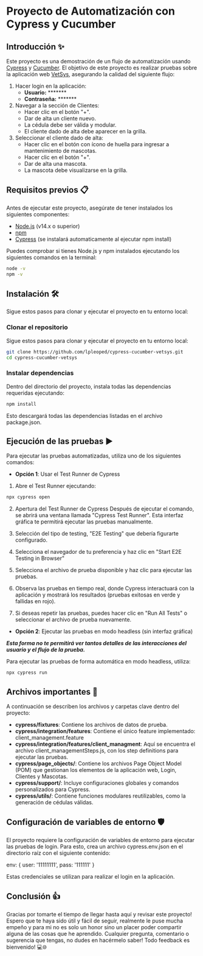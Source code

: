 # Proyecto de Automatización con Cypress y Cucumber

## Introducción ✨

Este proyecto es una demostración de un flujo de automatización usando [Cypress](https://www.cypress.io/) y [Cucumber](https://cucumber.io/). El objetivo de este proyecto es realizar pruebas sobre la  aplicación web [VetSys](http://vetsys.com.uy:3000/), asegurando la calidad del siguiente flujo:

1. Hacer login en la aplicación:
    - **Usuario:** *******
    - **Contraseña:** *******
2. Navegar a la sección de Clientes:
    - Hacer clic en el botón "+".
    - Dar de alta un cliente nuevo.
    - La cédula debe ser válida y modular.
    - El cliente dado de alta debe aparecer en la grilla.
3. Seleccionar el cliente dado de alta:
    - Hacer clic en el botón con ícono de huella para ingresar a mantenimiento de mascotas.
    - Hacer clic en el botón "+".
    - Dar de alta una mascota.
    - La mascota debe visualizarse en la grilla.

## Requisitos previos 📋

Antes de ejecutar este proyecto, asegúrate de tener instalados los siguientes componentes:

* [Node.js](https://nodejs.org/) (v14.x o superior)
* [npm](https://www.npmjs.com/)
* [Cypress](https://www.cypress.io/) (se instalará automaticamente al ejecutar npm install)

Puedes comprobar si tienes Node.js y npm instalados ejecutando los siguientes comandos en la terminal:
```bash
node -v
npm -v
```

## Instalación 🛠

Sigue estos pasos para clonar y ejecutar el proyecto en tu entorno local:

### Clonar el repositorio

Sigue estos pasos para clonar y ejecutar el proyecto en tu entorno local:

```bash
git clone https://github.com/lpleoped/cypress-cucumber-vetsys.git
cd cypress-cucumber-vetsys
```

### Instalar dependencias

Dentro del directorio del proyecto, instala todas las dependencias requeridas ejecutando:

```bash
npm install
```

Esto descargará todas las dependencias listadas en el archivo package.json.

## Ejecución de las pruebas ▶️
Para ejecutar las pruebas automatizadas, utiliza uno de los siguientes comandos:

* **Opción 1**: Usar el Test Runner de Cypress

1. Abre el Test Runner ejecutando:

```bash
npx cypress open
```

2. Apertura del Test Runner de Cypress
Después de ejecutar el comando, se abrirá una ventana llamada "Cypress Test Runner". 
Esta interfaz gráfica te permitirá ejecutar las pruebas manualmente.

3. Selección del tipo de testing, "E2E Testing" que debería figurarte configurado.

4. Selecciona el navegador de tu preferencia y haz clic en "Start E2E Testing in Browser"

5. Selecciona el archivo de prueba disponible y haz clic para ejecutar las pruebas.

6. Observa las pruebas en tiempo real, donde Cypress interactuará con la aplicación y mostrará los resultados (pruebas exitosas en verde y fallidas en rojo).

8. Si deseas repetir las pruebas, puedes hacer clic en "Run All Tests" o seleccionar el archivo de prueba nuevamente.

* **Opción 2**: Ejecutar las pruebas en modo headless (sin interfaz gráfica)
  
***Esta forma no te permitirá ver tantos detalles de las interacciones del usuario y el flujo de la prueba.***

Para ejecutar las pruebas de forma automática en modo headless, utiliza:

```bash
npx cypress run
```

## Archivos importantes 📁

A continuación se describen los archivos y carpetas clave dentro del proyecto:

* **cypress/fixtures**: Contiene los archivos de datos de prueba.
* **cypress/integration/features**: Contiene el único feature implementado: client_management.feature
* **cypress/integration/features/client_managment**: Aquí se encuentra el archivo client_managementSteps.js, con los step definitions para ejecutar las pruebas.
* **cypress/page_objects/**: Contiene los archivos Page Object Model (POM) que gestionan los elementos de la aplicación web, Login, Clientes y Mascotas.
* **cypress/support/**: Incluye configuraciones globales y comandos personalizados para Cypress.
* **cypress/utils/**: Contiene funciones modulares reutilizables, como la generación de cédulas válidas.

## Configuración de variables de entorno 🛡
El proyecto requiere la configuración de variables de entorno para ejecutar las pruebas de login. 
Para esto, crea un archivo cypress.env.json en el directorio raíz con el siguiente contenido:

env: {
  user: '11111111',
  pass: '111111'
}

Estas credenciales se utilizan para realizar el login en la aplicación.

## Conclusión 👍

Gracias por tomarte el tiempo de llegar hasta aquí y revisar este proyecto! 
Espero que te haya sido útil y fácil de seguir, realmente le puse mucha empeño y para mi no es solo un honor sino un placer poder compartir alguna de las cosas que he aprendido. 
Cualquier pregunta, comentario o sugerencia que tengas, no dudes en hacérmelo saber! Todo feedback es bienvenido! 💻🌐
